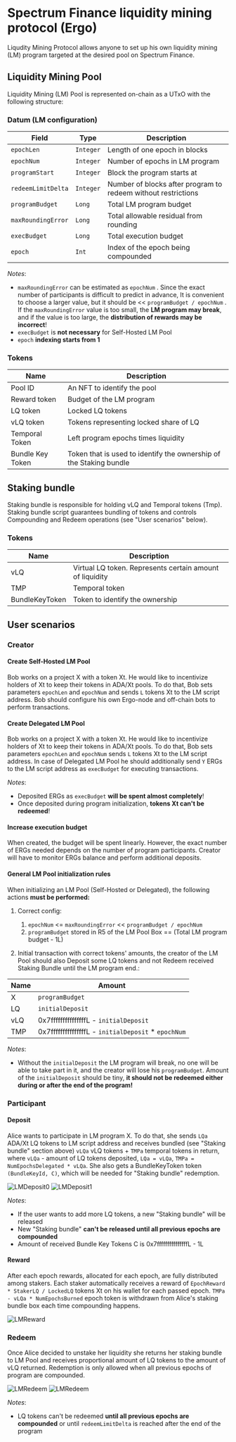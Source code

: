 # Spectrum Finance liquidity mining protocol (Ergo)

Liqudity Mining Protocol allows anyone to set up his own liquidity mining (LM) program targeted at the desired pool on Spectrum Finance.

## Liquidity Mining Pool
Liquidity Mining (LM) Pool is represented on-chain as a UTxO with the following structure:


### Datum (LM configuration)
| Field              | Type        | Description                                                   |
|--------------------|-------------|---------------------------------------------------------------|
| `epochLen`         | `Integer`   | Length of one epoch in blocks                                 |
| `epochNum`         | `Integer`   | Number of epochs in LM program                                |
| `programStart`     | `Integer`   | Block the program starts at                                   |
| `redeemLimitDelta` | `Integer`   | Number of blocks after program to redeem without restrictions |
| `programBudget`    | `Long`      | Total LM program budget                                       |
| `maxRoundingError` | `Long`      | Total allowable residual from rounding                        |
| `execBudget`       | `Long`      | Total execution budget                                        |
| `epoch`            | `Int`       | Index of the epoch being compounded                           |

_Notes_:
* `maxRoundingError` can be estimated as `epochNum` . Since the exact number of participants is difficult to predict in advance,
It is convenient to choose a larger value, but it should be << `programBudget / epochNum` . If the `maxRoundingError` value is too small, the **LM program may break**,
and if the value is too large, the **distribution of rewards may be incorrect**!
* `execBudget` is **not necessary** for Self-Hosted LM Pool
* `epoch` **indexing starts from 1**

### Tokens
| Name             | Description                                                           |
|------------------|-----------------------------------------------------------------------|
| Pool ID          | An NFT to identify the pool                                           |
| Reward token     | Budget of the LM program                                              |
| LQ token         | Locked LQ tokens                                                      |
| vLQ token        | Tokens representing locked share of LQ                                |
| Temporal Token   | Left program epochs times liquidity                                   |
| Bundle Key Token | Token that is used to identify the ownership of the Staking bundle    |


## Staking bundle
Staking bundle is responsible for holding vLQ and Temporal tokens (Tmp). Staking bundle script guarantees bundling of
tokens and controls Compounding and Redeem operations (see "User scenarios" below).

### Tokens
| Name            | Description                                              |
|-----------------|----------------------------------------------------------|
| vLQ             | Virtual LQ token. Represents certain amount of liquidity |
| TMP             | Temporal token                                           |
| BundleKeyToken  | Token to identify the ownership                          |


## User scenarios

### Creator

#### Create Self-Hosted LM Pool
Bob works on a project X with a token Xt. He would like to incentivize holders of Xt to keep their tokens in ADA/Xt pools.
To do that, Bob sets parameters `epochLen` and `epochNum` and sends `L` tokens Xt to the LM script address.
Bob should configure his own Ergo-node and off-chain bots to perform transactions.

#### Create Delegated LM Pool
Bob works on a project X with a token Xt. He would like to incentivize holders of Xt to keep their tokens in ADA/Xt pools.
To do that, Bob sets parameters `epochLen` and `epochNum` sends `L` tokens Xt to the LM script address.
In case of Delegated LM Pool he should additionally send `Y` ERGs to the LM script address as `execBudget` for executing transactions.

_Notes_:
* Deposited ERGs as `execBudget` **will be spent almost completely**!
* Once deposited during program initialization, **tokens Xt can't be redeemed**!

#### Increase execution budget
When created, the budget will be spent linearly.
However, the exact number of ERGs needed depends on the number of program participants. 
Creator will have to monitor ERGs balance and perform additional deposits.

#### General LM Pool initialization rules
When initializing an LM Pool (Self-Hosted or Delegated), the following actions **must be performed:**
1. Correct config: 
   1. `epochNum` <= `maxRoundingError` << `programBudget / epochNum`
   2. `programBudget` stored in R5 of the LM Pool Box == (Total LM program budget - 1L)

2. Initial transaction with correct tokens' amounts, the creator of the LM Pool should also Deposit
some LQ tokens and not Redeem received Staking Bundle until the LM program end.:

| Name            | Amount                                              |
|-----------------|-----------------------------------------------------|
| X               | `programBudget`                                     |
| LQ              | `initialDeposit`                                    |
| vLQ             | 0x7fffffffffffffffL - `initialDeposit`              |
| TMP             | 0x7fffffffffffffffL - `initialDeposit` * `epochNum` |


_Notes_:
* Without the `initialDeposit` the LM program will break, no one will be able to take part in it,
and the creator will lose his `programBudget`. Amount of the `initialDeposit` should be tiny, **it should not be redeemed either during or after the end of the program!**


### Participant

#### Deposit
Alice wants to participate in LM program X. To do that, she sends `LQa` ADA/Xt LQ tokens to LM script
address and receives bundled (see "Staking bundle" section above) `vLQa` vLQ tokens + `TMPa` temporal tokens in return,
where `vLQa` - amount of LQ tokens deposited, `LQa = vLQa`, `TMPa = NumEpochsDelegated * vLQa`.
She also gets a BundleKeyToken token `(BundleKeyId, C)`, which will be needed for "Staking bundle" redemption.

![LMDeposit0](./../img/LMDeposit0.png)
![LMDeposit1](./../img/LMDeposit1.png)

_Notes_:
* If the user wants to add more LQ tokens, a new "Staking bundle" will be released
* New "Staking bundle" **can't be released until all previous epochs are compounded**
* Amount of received Bundle Key Tokens C is 0x7fffffffffffffffL - 1L

#### Reward
After each epoch rewards, allocated for each epoch, are fully distributed among stakers. 
Each staker automatically receives a reward of `EpochReward * StakerLQ / LockedLQ` tokens Xt on his wallet for each passed epoch. 
`TMPa - vLQa * NumEpochsBurned` epoch token is withdrawn from Alice's staking bundle box each time compounding happens.

![LMReward](./../img/LMReward.png)

### Redeem
Once Alice decided to unstake her liquidity she returns her staking bundle to LM Pool and receives proportional amount of LQ tokens
to the amount of vLQ returned. Redemption is only allowed when all previous epochs of program are compounded.

![LMRedeem](./../img/LMRedeem0.png)
![LMRedeem](./../img/LMRedeem1.png)

_Notes_:
* LQ tokens can't be redeemed **until all previous epochs are compounded** or until `redeemLimitDelta` is reached after the end of the program
